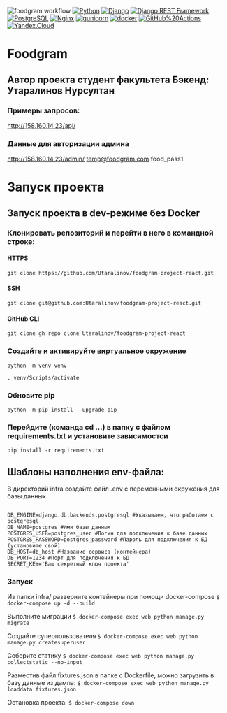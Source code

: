 ![foodgram workflow](https://github.com/Utaralinov/foodgram-project-react/actions/workflows/foodgram.yml/badge.svg)
[![Python](https://img.shields.io/badge/-Python-464646?style=flat-square&logo=Python)](https://www.python.org/)
[![Django](https://img.shields.io/badge/-Django-464646?style=flat-square&logo=Django)](https://www.djangoproject.com/)
[![Django REST Framework](https://img.shields.io/badge/-Django%20REST%20Framework-464646?style=flat-square&logo=Django%20REST%20Framework)](https://www.django-rest-framework.org/)
[![PostgreSQL](https://img.shields.io/badge/-PostgreSQL-464646?style=flat-square&logo=PostgreSQL)](https://www.postgresql.org/)
[![Nginx](https://img.shields.io/badge/-NGINX-464646?style=flat-square&logo=NGINX)](https://nginx.org/ru/)
[![gunicorn](https://img.shields.io/badge/-gunicorn-464646?style=flat-square&logo=gunicorn)](https://gunicorn.org/)
[![docker](https://img.shields.io/badge/-Docker-464646?style=flat-square&logo=docker)](https://www.docker.com/)
[![GitHub%20Actions](https://img.shields.io/badge/-GitHub%20Actions-464646?style=flat-square&logo=GitHub%20actions)](https://github.com/features/actions)
[![Yandex.Cloud](https://img.shields.io/badge/-Yandex.Cloud-464646?style=flat-square&logo=Yandex.Cloud)](https://cloud.yandex.ru/)
# Foodgram

## Автор проекта студент факультета Бэкенд: Утаралинов Нурсултан

### Примеры запросов:
http://158.160.14.23/api/

### Данные для авторизации админа
http://158.160.14.23/admin/
temp@foodgram.com
food_pass1

# Запуск проекта
## Запуск проекта в dev-режиме без Docker
### Клонировать репозиторий и перейти в него в командной строке:
#### HTTPS
```
git clone https://github.com/Utaralinov/foodgram-project-react.git
```
#### SSH
```
git clone git@github.com:Utaralinov/foodgram-project-react.git
```
#### GitHub CLI
```
git clone gh repo clone Utaralinov/foodgram-project-react
```
### Создайте и активируйте виртуальное окружение
```
python -m venv venv
```
```
. venv/Scripts/activate
```
### Обновите pip
```
python -m pip install --upgrade pip
```
### Перейдите (команда cd ...) в папку с файлом requirements.txt и установите зависимостси
```
pip install -r requirements.txt
```
## Шаблоны наполнения env-файла:
В директорий infra создайте файл .env с переменными окружения для базы данных

<code>
DB_ENGINE=django.db.backends.postgresql #Указываем, что работаем с postgresql
DB_NAME=postgres #Имя базы данных
POSTGRES_USER=postgres_user #Логин для подключения к базе данных
POSTGRES_PASSWORD=postgres_password #Пароль для подключения к БД (установите свой)
DB_HOST=db_host #Название сервиса (контейнера)
DB_PORT=1234 #Порт для подключения к БД
SECRET_KEY='Ваш секретный ключ проекта'
</code>

###  Запуск
Из папки infra/ разверните контейнеры при помощи docker-compose
<code>$ docker-compose up -d --build</code>

Выполните миграции
<code>$ docker-compose exec web python manage.py migrate</code>

Создайте суперпользователя
<code>$ docker-compose exec web python manage.py createsuperuser</code>

Соберите статику
<code>$ docker-compose exec web python manage.py collectstatic --no-input</code>

Разместив файл fixtures.json в папке с Dockerfile, можно загрузить в базу данные из дампа:
<code>$ docker-compose exec web python manage.py loaddata fixtures.json</code>

Остановка проекта:
<code>$ docker-compose down</code>
